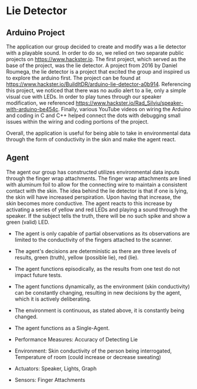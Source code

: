 # Lie Detector

## Arduino Project

The application our group decided to create and modify was a lie detector with a playable sound. In order to do so, we relied on two separate public projects on <https://www.hackster.io>. The first project, which served as the base of the project, was the lie detector. A project from 2016 by Daniel Roumega, the lie detector is a project that excited the group and inspired us to explore the arduino first. The project can be found at <https://www.hackster.io/BuildItDR/arduino-lie-detector-a0b914>. Referencing this project, we noticed that there was no audio alert to a lie, only a simple visual cue with LEDs. In order to play tunes through our speaker modification, we referenced <https://www.hackster.io/Rad_Silviu/speaker-with-arduino-be454c>. Finally, various YouTube videos on wiring the Arduino and coding in C and C++  helped connect the dots with debugging small issues within the wiring and coding portions of the project.

Overall, the application is useful for being able to take in environmental data through the form of conductivity in the skin and make the agent react.

## Agent

The agent our group has constructed utilizes environmental data inputs through the finger wrap attachments. The finger wrap attachments are lined with aluminum foil to allow for the connecting wire to maintain a consistent contact with the skin. The idea behind the lie detector is that if one is lying, the skin will have increased perspiration. Upon having that increase, the skin becomes more conductive. The agent reacts to this increase by activating a series of yellow and red LEDs and playing a sound through the speaker. If the subject tells the truth, there will be no such spike and show a green (valid) LED.

- The agent is only capable of partial observations as its observations are limited to the conductivity of the fingers attached to the scanner.
- The agent's decisions are deterministic as there are three levels of results, green (truth), yellow (possible lie), red (lie).
- The agent functions episodically, as the results from one test do not impact future tests.
- The agent functions dynamically, as the environment (skin conductivity) can be constantly changing, resulting in new decisions by the agent, which it is actively deliberating.
- The environment is continuous, as stated above, it is constantly being changed.
- The agent functions as a Single-Agent. 

- Performance Measures: Accuracy of Detecting Lie
- Environment: Skin conductivity of the person being interrogated, Temperature of room (could increase or decrease sweating)
- Actuators: Speaker, Lights, Graph
- Sensors: Finger Attachments
